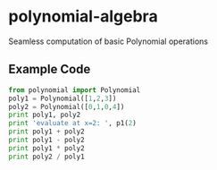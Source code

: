 # polynomial-algebra
Seamless computation of basic Polynomial operations

## Example Code

```python
from polynomial import Polynomial
poly1 = Polynomial([1,2,3])
poly2 = Polynomial([0,1,0,4])
print poly1, poly2
print 'evaluate at x=2: ', p1(2)
print poly1 + poly2
print poly1 - poly2
print poly1 * poly2
print poly2 / poly1
```
